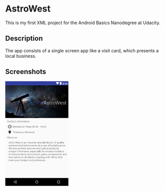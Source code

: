 # AstroWest
This is my first XML project for the Android Basics Nanodegree at Udacity.

## Description
The app consists of a single screen app like a visit card, which presents a local business.

## Screenshots
<img src="screenshots/astroWest.png" width=200>
